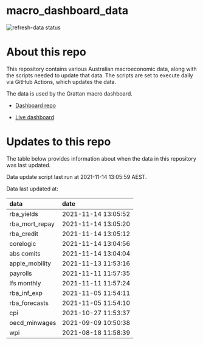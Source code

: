 
<!-- README.md is generated from README.Rmd. Please edit that file -->

# macro\_dashboard\_data

<!-- badges: start -->

![refresh-data
status](https://github.com/grattan/macro_dashboard_data/workflows/refresh-data/badge.svg)

<!-- badges: end -->

# About this repo

This repository contains various Australian macroeconomic data, along
with the scripts needed to update that data. The scripts are set to
execute daily via GitHub Actions, which updates the data.

The data is used by the Grattan macro dashboard.

  - [Dashboard repo](https://github.com/grattan/macrodashboard)

  - [Live dashboard](https://mattcowgill.shinyapps.io/macrodashboard/)

# Updates to this repo

The table below provides information about when the data in this
repository was last updated.

Data update script last run at 2021-11-14 13:05:59 AEST.

Data last updated at:

| data             | date                |
| :--------------- | :------------------ |
| rba\_yields      | 2021-11-14 13:05:52 |
| rba\_mort\_repay | 2021-11-14 13:05:20 |
| rba\_credit      | 2021-11-14 13:05:12 |
| corelogic        | 2021-11-14 13:04:56 |
| abs comits       | 2021-11-14 13:04:04 |
| apple\_mobility  | 2021-11-13 11:53:16 |
| payrolls         | 2021-11-11 11:57:35 |
| lfs monthly      | 2021-11-11 11:57:24 |
| rba\_inf\_exp    | 2021-11-05 11:54:11 |
| rba\_forecasts   | 2021-11-05 11:54:10 |
| cpi              | 2021-10-27 11:53:37 |
| oecd\_minwages   | 2021-09-09 10:50:38 |
| wpi              | 2021-08-18 11:58:39 |
